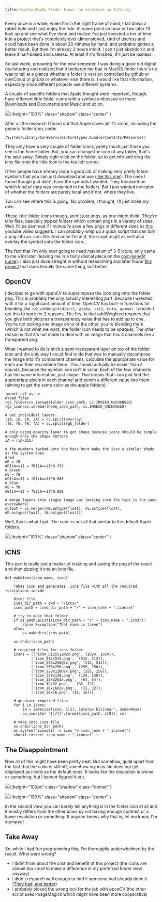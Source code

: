 ```yaml
---
title: Custom MacOs Folder Icons- an excersize in futility
---
```


Every once in a while, when I'm in the right frame of mind, I fall down a rabbit hole and I just enjoy the ride. 
At some point an hour or two later I'll look up and see what I've done and realize I've just invested a ton of time into a project that's completely over-dimensioned, kind of useless and could have been done in about 20 minutes by hand, and probably gotten a better result.
But then I'm already 2 hours into it. I can't just abandon it and leave it half-baked and useless. At least if it's finished, it'll just be useless.

So last week, preparing for the new semester, I was doing a good old digital decluttering and realized that it bothered me that in MacOS finder there's no was to tell at a glance whether a folder is version controlled by github or ownCloud or gitLab or whatever else there is. I would like that information, especially since different projects use different systems.

A couple of specific folders that Apple thought were important, though, have different little folder icons with a symbol embossed on them: Downloads and Documents and Music and so on. 

![]({{site.blog_url}}/resources/images/blog3/default_folder_icons.png){:height="100%" class="shadow" class="center" }

After a little research I found out that Apple saves all it's icons, including the generic folder icon, under

```
/System/Library/CoreServices/CoreTypes.bundle/Contents/Resources/
```

They only have a very couple of folder icons, pretty much just those you see in the home folder. 
But, you can change the icon of any folder, that's the take away. Simply right click on the folder, so to get info and drag the icns file onto the little icon in the top left corner.

Other people have already done a good job of making very pretty folder symbols that you can just download and use ([like this one](https://github.com/VigoKrumins/folder-icons)). 
The ones I found though just didn't have the symbols I wanted. They focussed on which kind of data was contained in the folders. But I just wanted indicator of whether the folders are purely local and if not, where they live.

You can see where this is going. No problem, I thought, I'll just make my own.

These little folder Icons though, aren't just pngs, as one might think. They're icns files, basically zipped folders which contain pngs in a variety of sizes. Well, I'll be dammed if I *manually* save a few pngs in different sizes as [this](https://www.youtube.com/watch?v=QbVni3ot76U) youtube video suggests. I can probably whip up a quick script that can turn a png into an .icns file. And once I'm at it, the script might as well also overlay the symbol onto the folder icon...

The fact that I'm only ever going to need maximum of 3-5 icons, only came to me a lot later (leaving me in a fairly dismal place on the [cost-benefit curve](https://xkcd.com/1205/)). I also just dove straight in without researching and later found [this project](https://github.com/lgarron/folderify) that does literally the same thing, but better.

## OpenCV
I decided to go with openCV to superimpose the icon png onto the folder png. This is probably the only actually interesting part, because I wrestled with it for a significant amount of time. OpenCV has built-in functions for blending like `cv2.addWeighted(src1, alpha, src2, beta, gamma)`. I couldn't get this to work for 2 reasons. The first is that addWeighted requires that you give both pictures a transparency value that has to add up to one. You're not sicking one image on to of the other, you're blending them (which is not what we want, the folder icon needs to be opaque). The other reason is that it's not made to deal with an image that has 4 channels like a transparent png. 

What I wanted to do is stick a semi-transparent layer on top of the folder icon and the only way I could find to do that was to manually decompose the image into it's component channels, calculate the appropriate value for each and then recombine them.
This should actually be easier than it sounds, because the symbol icon isn't in color. Each of the four channels has the same information, just shape. That means that i can just find the appropriate pixels in each channel and punch a different value into them (aiming to get the same color as the apple folders).

```
import cv2 as cv
#load files
rgb_folder=cv.imread(folder_icon_path, cv.IMREAD_UNCHANGED)
rgb_icon=cv.imread(theme_icon_path, cv.IMREAD_UNCHANGED)

# Get individual layers
(iB, iG, iR, iA) = cv.split(overlay)
(fB, fG, fR, fA) = cv.split(rgb_folder)

# only using opacity layer to get shape because icons should be simple enough only the shape matters
iA = (iA/255)

# the numbers tacked onto the back here make the icon a similar shade as the system ones
#red
nR = fR
nR[iA==1] = fR[iA==1]*0.757 
# green
nG = fG
nG[iA==1] = fG[iA==1]*0.888 
# blue
nB = fB
nB[iA==1] = fG[iA==1]*0.928 

# merge layers into single image var (making sure the type is the same everywhere)
output = cv.merge([nB.astype(float), nG.astype(float), nR.astype(float), fA.astype(float)])
```

Well, this is what I got. The color is not all that similar to the default Apple folders.

![]({{site.blog_url}}/resources/images/blog3/result_equation.png){:height="100%" class="shadow" class="center" }

## ICNS
This part is really just a matter of resizing and saving the png of the result and then zipping it into an icns file.

```
def makeIcns(icon_name, icon):
    '''
    Takes icon and generates .icns file with all the required resolutions inside
    '''
    #icns file
    icns_dir_path = cwd + "/icns/"
    icns_path = icns_dir_path + "/" + icon_name + ".iconset"

    # try to make that folder
    if os.path.exists(icns_dir_path + "/" + icon_name + ".icns"):
        raise Exception("That name is taken")
    else:
        os.makedirs(icns_path)

    os.chdir(icns_path)

    # required files for icns folder
    icons = [('icon_512x512@2x.png', (1024, 1024)),
            ('icon_512x512.png',  (512, 512)),
            ('icon_256x256@2x.png', (512, 512)),
            ('icon_256x256.png',  (256, 256)),
            ('icon_128x128@2x.png', (256, 256)),
            ('icon_128x128.png',  (128, 128)),
            ('icon_32x32@2x.png',  (64, 64)),
            ('icon_32x32.png',   (32, 32)),
            ('icon_16x16@2x.png',  (32, 32)),
            ('icon_16x16.png', (16, 16))]

    # generate required files
    for i in icons:
        im = imresize(icon, i[1], interp='bilinear', mode=None) 
        cv.imwrite( '{}/{}'.format(icns_path, i[0]), im)

    # make into icns file
    os.chdir(icns_dir_path)
    os.system("iconutil -c icns "+ icon_name + ".iconset")
    shutil.rmtree( icon_name + ".iconset" )
```

## The Disappointment
Now all of this might have been pretty neat. But somehow, quite apart from the fact that the color is still off, somehow my icns file does not get displayed as nicely as the default ones. It looks like the resolution is worse or something, but I havent figured it out. 

![]({{site.blog_url}}/resources/images/blog3/folder_comp.png){:height="100px" class="shadow" class="center" }

![]({{site.blog_url}}/resources/images/blog3/folder_comp2.png){:height="100%" class="shadow" class="center" }

In the second view you can barely tell anything is in the folder icon at all and it mostly differs from the other icons by not having enough contrast or a lower resolution or something. If anyone knows why that is, let me know, I'm stumped!

## Take Away
So, while I had fun programming this, I'm thoroughly underwhelmed by the result. What went wrong?

* I didnt think about the cost and benefit of this project (the icons are almost too small to make a difference in my preferred finder view anyway)
* I didn't research well enough to find if someone had already done it ([They had, and better](https://github.com/lgarron/folderify))
* I probably picked the wrong tool for the job with openCV (the other script  uses imageMagick which might have been more cooperative)
